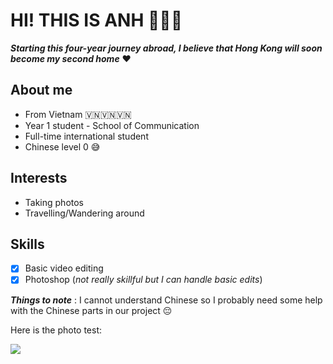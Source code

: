 # HI! THIS IS ANH 🙋🏻‍♀️

***Starting this four-year journey abroad, I believe that Hong Kong will soon become my second home*** ❤️

## About me
* From Vietnam 🇻🇳🇻🇳🇻🇳
* Year 1 student - School of Communication
* Full-time international student
* Chinese level 0 😅

## Interests
* Taking photos
* Travelling/Wandering around

## Skills 
- [x] Basic video editing
- [x] Photoshop (*not really skillful but I can handle basic edits*)

***Things to note*** : I cannot understand Chinese so I probably need some help with the Chinese parts in our project 😔 

Here is the photo test:

![](https://www.dejohnpetservices.com/wp-content/uploads/cats-animals-kittens-background.jpg)
